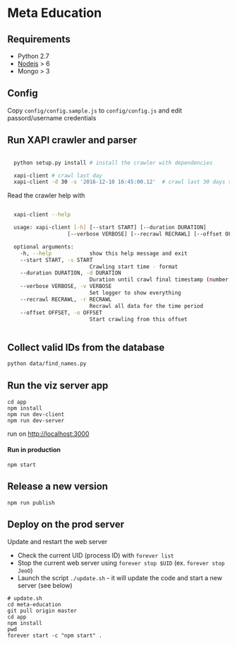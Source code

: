 # Meta Education


## Requirements

* Python 2.7
* [Nodejs](https://nodejs.org/en/) > 6
* Mongo > 3

## Config

Copy `config/config.sample.js` to `config/config.js` and edit passord/username credentials

## Run XAPI crawler and parser

```bash

  python setup.py install # install the crawler with dependencies

  xapi-client # crawl last day
  xapi-client -d 30 -s '2016-12-10 16:45:00.12'  # crawl last 30 days starting from Oct 12, 4:45pm

```

Read the crawler help with


```bash

  xapi-client --help

  usage: xapi-client [-h] [--start START] [--duration DURATION]
                   [--verbose VERBOSE] [--recrawl RECRAWL] [--offset OFFSET]

  optional arguments:
    -h, --help            show this help message and exit
    --start START, -s START
                          Crawling start time - format
    --duration DURATION, -d DURATION
                          Duration until crawl final timestamp (number of days)
    --verbose VERBOSE, -v VERBOSE
                          Set logger to show everything
    --recrawl RECRAWL, -r RECRAWL
                          Recrawl all data for the time period
    --offset OFFSET, -o OFFSET
                          Start crawling from this offset



```

## Collect valid IDs from the database

```bash
python data/find_names.py
```

## Run the viz server app

```
cd app
npm install
npm run dev-client
npm run dev-server
```

run on [http://localhost:3000](http://localhost:3000)

#### Run in production

```
npm start
```

## Release a new version

```
npm run publish
```

## Deploy on the prod server

Update and restart the web server

- Check the current UID (process ID) with `forever list`
- Stop the current web server using `forever stop $UID` (ex. `forever stop JeoO`)
- Launch the script `./update.sh` - it will update the code and start a new server (see below)

```
# update.sh
cd meta-education
git pull origin master
cd app
npm install
pwd
forever start -c "npm start" .
```
